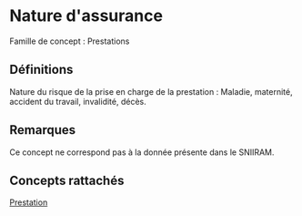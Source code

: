 # Nature d'assurance 
<!-- SPDX-License-Identifier: MPL-2.0 -->

Famille de concept : Prestations

## Définitions

Nature du risque de la prise en charge de la prestation : Maladie, maternité, accident du travail, invalidité, décès.

## Remarques

Ce concept ne correspond pas à la donnée présente dans le SNIIRAM.

## Concepts rattachés

[Prestation](prestation.md)


